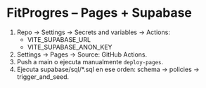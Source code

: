 
# FitProgres – Pages + Supabase

1) Repo → Settings → Secrets and variables → Actions:
   - VITE_SUPABASE_URL
   - VITE_SUPABASE_ANON_KEY
2) Settings → Pages → Source: GitHub Actions.
3) Push a main o ejecuta manualmente `deploy-pages`.
4) Ejecuta supabase/sql/*.sql en ese orden: schema → policies → trigger_and_seed.
